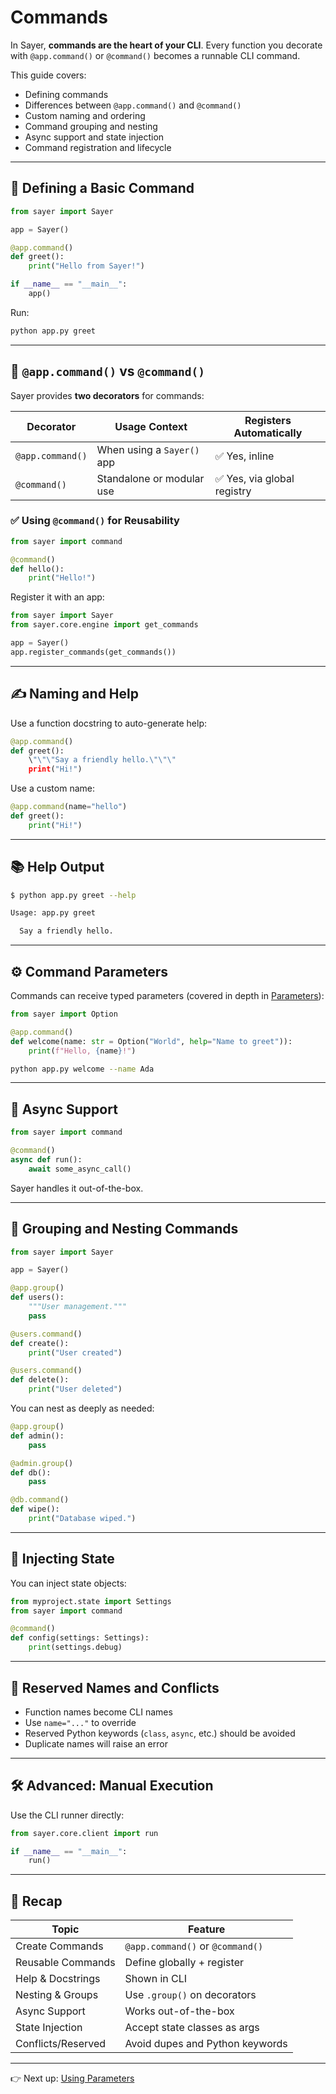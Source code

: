 # Commands

In Sayer, **commands are the heart of your CLI**. Every function you decorate with `@app.command()` or `@command()` becomes a runnable CLI command.

This guide covers:

- Defining commands
- Differences between `@app.command()` and `@command()`
- Custom naming and ordering
- Command grouping and nesting
- Async support and state injection
- Command registration and lifecycle

---

## 🚀 Defining a Basic Command

```python
from sayer import Sayer

app = Sayer()

@app.command()
def greet():
    print("Hello from Sayer!")

if __name__ == "__main__":
    app()
````

Run:

```bash
python app.py greet
```

---

## 🧠 `@app.command()` vs `@command()`

Sayer provides **two decorators** for commands:

| Decorator        | Usage Context              | Registers Automatically    |
| ---------------- | -------------------------- | -------------------------- |
| `@app.command()` | When using a `Sayer()` app | ✅ Yes, inline              |
| `@command()`     | Standalone or modular use  | ✅ Yes, via global registry |

### ✅ Using `@command()` for Reusability

```python
from sayer import command

@command()
def hello():
    print("Hello!")
```

Register it with an app:

```python
from sayer import Sayer
from sayer.core.engine import get_commands

app = Sayer()
app.register_commands(get_commands())
```

---

## ✍️ Naming and Help

Use a function docstring to auto-generate help:

```python
@app.command()
def greet():
    \"\"\"Say a friendly hello.\"\"\"
    print("Hi!")
```

Use a custom name:

```python
@app.command(name="hello")
def greet():
    print("Hi!")
```

---

## 📚 Help Output

```bash
$ python app.py greet --help

Usage: app.py greet

  Say a friendly hello.
```

---

## ⚙️ Command Parameters

Commands can receive typed parameters (covered in depth in [Parameters](./params.md)):

```python
from sayer import Option

@app.command()
def welcome(name: str = Option("World", help="Name to greet")):
    print(f"Hello, {name}!")
```

```bash
python app.py welcome --name Ada
```

---

## 🧬 Async Support

```python
from sayer import command

@command()
async def run():
    await some_async_call()
```

Sayer handles it out-of-the-box.

---

## 🧩 Grouping and Nesting Commands

```python
from sayer import Sayer

app = Sayer()

@app.group()
def users():
    """User management."""
    pass

@users.command()
def create():
    print("User created")

@users.command()
def delete():
    print("User deleted")
```

You can nest as deeply as needed:

```python
@app.group()
def admin():
    pass

@admin.group()
def db():
    pass

@db.command()
def wipe():
    print("Database wiped.")
```

---

## 🧠 Injecting State

You can inject state objects:

```python
from myproject.state import Settings
from sayer import command

@command()
def config(settings: Settings):
    print(settings.debug)
```

---

## 🚨 Reserved Names and Conflicts

* Function names become CLI names
* Use `name="..."` to override
* Reserved Python keywords (`class`, `async`, etc.) should be avoided
* Duplicate names will raise an error

---

## 🛠 Advanced: Manual Execution

Use the CLI runner directly:

```python
from sayer.core.client import run

if __name__ == "__main__":
    run()
```

---

## 🧰 Recap

| Topic              | Feature                          |
| ------------------ | -------------------------------- |
| Create Commands    | `@app.command()` or `@command()` |
| Reusable Commands  | Define globally + register       |
| Help & Docstrings  | Shown in CLI                     |
| Nesting & Groups   | Use `.group()` on decorators     |
| Async Support      | Works out-of-the-box             |
| State Injection    | Accept state classes as args     |
| Conflicts/Reserved | Avoid dupes and Python keywords  |

---

👉 Next up: [Using Parameters](./params.md)
